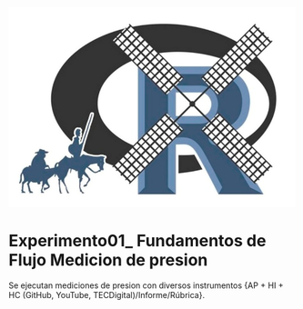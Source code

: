 ![alt test](/R.jpg)

# Experimento01_ Fundamentos de Flujo Medicion de presion
Se ejecutan mediciones de presion con diversos instrumentos {AP + HI + HC (GitHub, YouTube, TECDigital)/Informe/Rúbrica}.


